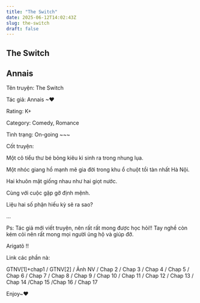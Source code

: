```yaml
---
title: "The Switch"
date: 2025-06-12T14:02:43Z
slug: the-switch
draft: false
---
```


## The Switch

## Annais

Tên truyện: The Switch
 
Tác giả: Annais ~♥
 
Rating: K+
 
Category: Comedy, Romance
 
Tình trạng: On-going ~~~
 
Cốt truyện:
 
Một cô tiểu thư bé bỏng kiêu kì sinh ra trong nhung lụa.
 
Một nhóc giang hồ mạnh mẽ gia đời trong khu ổ chuột tồi tàn nhất Hà Nội.
 
Hai khuôn mặt giống nhau như hai giọt nước.
 
Cùng với cuộc gặp gỡ định mệnh.
 
Liệu hai số phận hiếu kỳ sẽ ra sao?
 
…
 
Ps: Tác giả mới viết truyện, nên rất rất mong được học hỏi!! Tay nghề còn kém cỏi nên rất mong mọi người ủng hộ và giúp đỡ.
 
Arigatõ !!
 
Link các phần nà:
 
GTNV[1]+chap1 / GTNV[2] / Ảnh NV / Chap 2 / Chap 3 / Chap 4 / Chap 5 / Chap 6 / Chap 7 / Chap 8 / Chap 9 / Chap 10 / Chap 11 / Chap 12 / Chap 13 / Chap 14 /Chap 15 /Chap 16 / Chap 17
 
Enjoy~♥